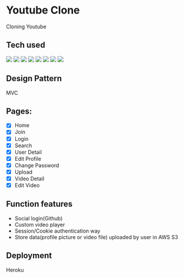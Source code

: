 # Youtube Clone

Cloning Youtube

## Tech used
<p>
 <img src="https://img.shields.io/badge/Node.js-339933?style=flat-square&logo=Node.js&logoColor=white"/>
 <img src="https://img.shields.io/badge/Javascript-ffb13b?style=flat-square&logo=javascript&logoColor=white"/>
 <img src="https://img.shields.io/badge/Express-000000?style=flat-square&logo=Express&logoColor=white"/>
 <img src="https://img.shields.io/badge/MongoDB-47A248?style=flat-square&logo=MongoDB&logoColor=white"/>
 <img src="https://img.shields.io/badge/Pug-A86454?style=flat-square&logo=Pug&logoColor=white"/>
 <img src="https://img.shields.io/badge/Sass-CC6699?style=flat-square&logo=Sass&logoColor=white"/>
 <img src="https://img.shields.io/badge/Webpack-8DD6F9?style=flat-square&logo=Webpack&logoColor=white"/>
 <img src="https://img.shields.io/badge/Amazon%20AWS-232F3E?style=flat-square&logo=Amazon%20AWS&logoColor=white"/>
</p>

## Design Pattern
MVC

## Pages:

- [x] Home
- [x] Join
- [x] Login
- [x] Search
- [x] User Detail
- [x] Edit Profile
- [x] Change Password
- [x] Upload
- [x] Video Detail
- [x] Edit Video

## Function features
- Social login(Github)
- Custom video player
- Session/Cookie authentication way
- Store data(profile picture or video file) uploaded by user in AWS S3
## Deployment
Heroku


